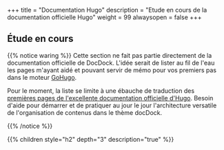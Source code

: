 +++
title = "Documentation Hugo"
description = "Etude en cours de la documentation officielle Hugo"
weight = 99
alwaysopen = false
+++

## Étude en cours 

{{% notice waring %}}
Cette section ne fait pas partie directement de la documentation  officielle de DocDock. L'idée serait de lister au fil de l'eau les pages m'ayant aidé et pouvant servir de mémo pour vos premiers pas dans le moteur [GoHugo](https://gohugo.io). 

Pour le moment, la liste se limite à une ébauche de traduction des [premières pages de l'excellente documentation officielle d'Hugo](https://gohugo.io/overview). Besoin d'aide pour démarrer et de pratiquer au jour le jour l'architecture versatile de l'organisation de contenus dans le thème docDock. 

{{% /notice %}}

{{% children style="h2" depth="3" description="true" %}}
